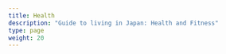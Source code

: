 ```yaml
---
title: Health
description: "Guide to living in Japan: Health and Fitness"
type: page
weight: 20
---
```

